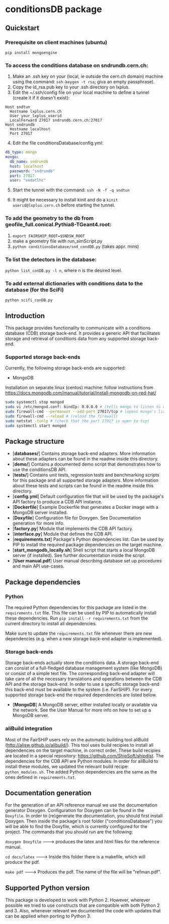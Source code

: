 # conditionsDB package

## Quickstart

### Prerequisite on client machines (ubuntu)

`pip install mongoengine`

### To access the conditions database on sndrundb.cern.ch:

1. Make an .ssh key on your (local, ie outside the cern.ch domain) machine using the command: `ssh-keygen -t rsa`; giva an empty passphrase).
2. Copy the id_rsa.pub key to your .ssh directory on lxplus.
3. Edit the ~/.ssh/config file on your local machine to define a tunnel (create it if it doesn't exist):

``` ssh-config
Host sndtun
  Hostname lxplus.cern.ch
  User your_lxplus_userid
  LocalForward 27017 sndrundb.cern.ch:27017
Host sndrundb
  Hostname localhost
  Port 27017
```

4. Edit the file conditionsDatabase/config.yml:

``` yaml
db_type: mongo
mongo:
  db_name: sndrundb
  host: localhost
  password: "sndrundb"
  port: 27017
  user: "sndatlhc"
```

5. Start the tunnel with the command: `ssh -N -f -q sndtun`

6. It might be necessary to install kinit and do a `kinit userid@lxplus.cern.ch` before starting the tunnel.

### To add the geometry to the db from geofile_full.conical.Pythia8-TGeant4.root:

1. `export FAIRSHIP_ROOT=$SNDSW_ROOT`
2. make a geometry file with run_simScript.py
3. `python conditionsDatabase/snd_condDB.py` (takes appr. mins)

### To list the detectors in the database:

`python list_conDB.py -l n`, where n is the desired level.

### To add external dictionaries with conditions data to the database (for the SciFi)

`python scifi_conDB.py`

## Introduction

This package provides functionality to communicate with a conditions database (CDB) storage back-end.
It provides a generic API that facilitates storage and retrieval of conditions data from any supported
storage back-end.

### Supported storage back-ends
Currently, the following storage back-ends are supported:

* MongoDB

Installation on separate linux (centos) machine: follow instructions from https://docs.mongodb.com/manual/tutorial/install-mongodb-on-red-hat/

```bash
sudo systemctl stop mongod
sudo vi /etc/mongod.conf: bindIp: 0.0.0.0 # (tells mongo to listen to outside IPs)
sudo firewall-cmd --permanent --add-port 27017/tcp # (opens mongo's listening port to the firewall)
sudo firewall-cmd --reload # (reload the firewall)
sudo netstat -tunlp # (check that the port 27017 is open to tcp)
sudo systemctl start mongod
```

## Package structure

* [**databases/**] Contains storage back-end adapters. More information about these adapters can be found in the readme inside this directory.
* [**demo/**] Contains a documented demo script that demonstrates how to use the conditionsDB API.
* [**tests/**] Contains unit tests, regression tests and benchmarking scripts for this package and all supported storage adapters. More information about these tests and scripts can be found in the readme inside this directory.
* [**config.yml**] Default configuration file that will be used by the package's API factory to produce a CDB API instance.
* [**Dockerfile**] Example Dockerfile that generates a Docker image with a MongoDB server installed.
* [**Doxyfile**] Configuration file for Doxygen. See Documentation generation for more info.
* [**factory.py**] Module that implements the CDB API factory.
* [**interface.py**] Module that defines the CDB API.
* [**requirements.txt**] Package's Python dependencies list. Can be used by PIP to install the required package dependencies on the target machine.
* [**start_mongodb_locally.sh**] Shell script that starts a local MongoDB server (if installed). See further documentation inside the script.
* [**User manual.pdf**] User manual describing database set up procedures and main API use-cases.

## Package dependencies
### Python
The required Python dependencies for this package are listed in the `requirements.txt` file. This file can be used by PIP to automatically install these dependencies. Run `pip install -r requirements.txt` from the current directory to install all dependencies.

Make sure to update the `requirements.txt` file whenever there are new dependencies (e.g. when a new storage back-end adapter is implemented).

### Storage back-ends
Storage back-ends actually store the conditions data. A storage back-end can consist of a full-fledged database management system (like MongoDB) or consist of a simple text file. The corresponding back-end adapter will take care of all the necessary translations and operations between the CDB API and the storage back-end. In order to use a specific storage back-end this back-end must be available to the system (i.e. FairSHiP). For every supported storage back-end the required dependencies are listed below.

* [**MongoDB**] A MongoDB server, either installed locally or available via the network. See the User Manual for more info on how to set up a MongoDB server.

### aliBuild integration
Most of the FairSHiP users rely on the automatic building tool aliBuild (http://alisw.github.io/alibuild/). This tool uses build recipies to install all dependencies on the target machine, in correct order. These build recipies are located in a special repository: https://github.com/ShipSoft/shipdist. The dependencies for the CDB API are Python modules. In order for aliBuild to install these modules, we updated the relevant build recipe: `python_modules.sh`. The added Python dependencies are the same as the ones defined in `requirements.txt`.

## Documentation generation
For the generation of an API reference manual we use the documentation generator Doxygen. Configuration for Doxygen can be found in the `Doxyfile`. In order to (re)generate the documentation, you should first install Doxygen. Then inside the package's root folder ("conditionsDatabase") you will be able to find the Doxyfile, which is currently configured for the project. The commands that you should run are the following:

`doxygen Doxyfile` ---> produces the latex and html files for the reference manual.

`cd docs/latex` 	 ---> Inside this folder there is a makefile, which will produce the pdf.

`make pdf`	 ---> Produces the pdf. The name of the file will be "refman.pdf".

## Supported Python version
This package is developed to work with Python 2. However, wherever possible we tried to use constructs that are compatible with both Python 2 and 3. Also, whenever relevant we documented the code with updates that can be applied when porting to Python 3.
